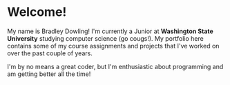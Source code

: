 # Welcome!

My name is Bradley Dowling! I'm currently a Junior at __Washington State University__ studying computer science (go cougs!). 
My portfolio here contains some of my course assignments and projects that I've worked on over the past couple of years.

I'm by no means a great coder, but I'm enthusiastic about programming and am getting better all the time!
